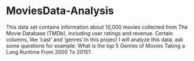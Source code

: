 # MoviesData-Analysis
This data set contains information about 10,000 movies collected from The Movie Database (TMDb), including user ratings and revenue. Certain columns, like ‘cast’ and ‘genres’.In this project I will analyze this data, ask some questions for example: What is the top 5 Genres of Movies Taking a Long Runtime From 2000 To 2015?.
